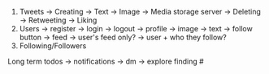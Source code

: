 1. Tweets
    -> Creating
        -> Text
        -> Image -> Media storage server
    -> Deleting
    -> Retweeting
    -> Liking
2. Users
    -> register
    -> login
    -> logout
    -> profile
        -> image
        -> text
        -> follow button
    -> feed
        -> user's feed only?
        -> user + who they follow?
3. Following/Followers

Long term todos
-> notifications
-> dm
-> explore finding #